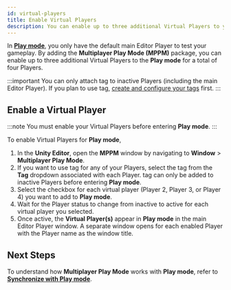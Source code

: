 ```yaml
---
id: virtual-players
title: Enable Virtual Players
description: You can enable up to three additional Virtual Players to your main Editor Player in Multiplayer Play Mode.
---
```


In [**Play mode**](https://docs.unity3d.com/Manual/GameView.html), you only have the default main Editor Player to test your gameplay. By adding the **Multiplayer Play Mode (MPPM)** package, you can enable up to three additional Virtual Players to the **Play mode** for a total of four Players.

:::important
You can only attach tag to inactive Players (including the main Editor Player). If you plan to use tag, [create and configure your tags](../player-tags) first.
:::

## Enable a Virtual Player

:::note
You must enable your Virtual Players before entering **Play mode**.
:::

To enable Virtual Players for **Play mode**,

1. In the **Unity Editor**, open the **MPPM** window by navigating to **Window** > **Multiplayer Play Mode**.
2. If you want to use tag for any of your Players, select the tag from the **Tag** dropdown associated with each Player. tag can only be added to inactive Players before entering **Play mode**.
3. Select the checkbox for each virtual player (Player 2, Player 3, or Player 4) you want to add to **Play mode**.
4. Wait for the Player status to change from inactive to active for each virtual player you selected.
5. Once active, the **Virtual Player(s)** appear in **Play mode** in the main Editor Player window. A separate window opens for each enabled Player with the Player name as the window title.

## Next Steps

To understand how **Multiplayer Play Mode** works with **Play mode**, refer to [**Synchronize with Play mode**](../synchronize).